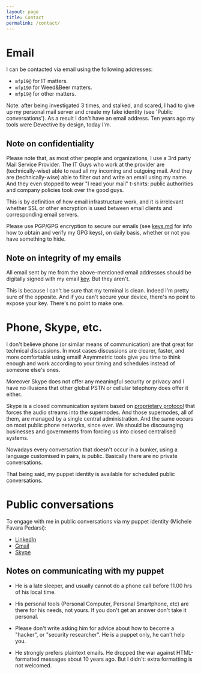 ```yaml
---
layout: page
title: Contact
permalink: /contact/
---
```


Email
=====

I can be contacted via email using the following addresses:

* `mfp19@` for IT matters.
* `mfp19@` for Weed&Beer matters.
* `mfp19@` for other matters.

Note: after being investigated 3 times, and stalked, and scared, I had to give up
my personal mail server and create my fake identity (see 'Public conversations').
As a result I don't have an email address. Ten years ago my tools were Devective by design, 
today I'm.

Note on confidentiality
-----------------------

Please note that, as most other people and organizations, I use a 3rd party
Mail Service Provider. The IT Guys who work at the provider are (technically-wise)
able to read all my incoming and outgoing mail.
And they are (technically-wise) able to filter out and write an email using my name.
And they even stopped to wear "I read your mail" t-shirts:
public authorities and company policies took over the good guys.

This is by definition of how email infrastructure work, 
and it is irrelevant whether SSL or other encryption is used 
between email clients and corresponding email servers.

Please use PGP/GPG encryption to secure our emails (see [keys.md](/keys/) 
for info how to obtain and verify my GPG keys), on daily basis,
whether or not you have something to hide.

Note on integrity of my emails
------------------------------

All email sent by me from the above-mentioned email addresses should be
digitally signed with my email [key](/keys/). But they aren't.

This is because I can't be sure that my terminal is clean. Indeed I'm
pretty sure of the opposite. And if you can't secure your device, 
there's no point to expose your key. There's no point to make one.


Phone, Skype, etc.
==================

I don't believe phone (or similar means of communication) are that great for
technical discussions. In most cases discussions are clearer, faster, 
and more comfortable using email! Asymmetric tools give you time to think enough 
and work according to your timing and schedules instead of someone else's ones.

Moreover Skype does not offer any meaningful security or privacy and 
I have no illusions that other global PSTN or cellular telephony does
offer it either.

Skype is a closed communication system based on 
[proprietary protocol](http://en.wikipedia.org/wiki/Skype_protocol)
that forces the audio streams into the supernodes. And those supernodes,
all of them, are managed by a single central administration.
And the same occurs on most public phone networks, since ever.
We should be discouraging businesses and governments from forcing us into
closed centralised systems.

Nowadays every conversation that doesn't occur in a bunker, 
using a language customised in pairs, is public. 
Basically there are no private conversations. 

That being said, my puppet identity is available 
for scheduled public conversations. 


Public conversations
====================

To engage with me in public conversations via 
my puppet identity (Michele Favara Pedarsi):

* [LinkedIn](https://www.linkedin.com/in/Michelefavarapedarsi)
* [Gmail](mailto:michele.favarapedarsi@gmail.com)
* [Skype](skype:michele.favarapedarsi)

Notes on communicating with my puppet
-------------------------------------

* He is a late sleeper, and usually cannot do a phone call before 11.00 hrs of his local time.

* His personal tools (Personal Computer, Personal Smartphone, etc) are there for his needs, not yours.
If you don't get an answer don't take it personal.

* Please don't write asking him for advice about how to become a "hacker", or
"security researcher". He is a puppet only, he can't help you.

* He strongly prefers plaintext emails. He dropped the war against HTML-formatted messages
about 10 years ago. But I didn't: extra formatting is not welcomed.

